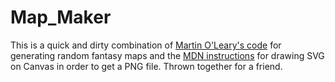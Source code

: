 # Map_Maker

This is a quick and dirty combination of [Martin O'Leary's code](http://mewo2.com/notes/terrain/) for generating random fantasy maps and the [MDN instructions](https://developer.mozilla.org/de/docs/Web/API/Canvas_API/Drawing_DOM_objects_into_a_canvas) for drawing SVG on Canvas in order to get a PNG file. Thrown together for a friend.
